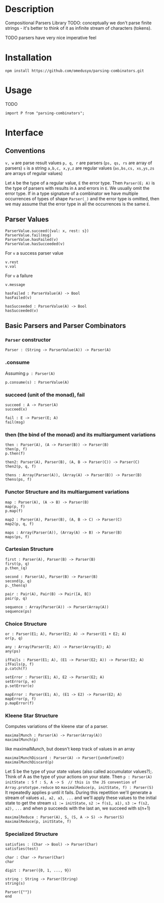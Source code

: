
# Description
Compositional Parsers Library
TODO: conceptually we don't parse finite strings -
      it's better to think of it as infinite stream of characters (tokens).

TODO
parsers have very nice imperative feel


# Installation
```
npm install https://github.com/omedusyo/parsing-combinators.git
```

# Usage
TODO
```
import P from "parsing-combinators";
```

# Interface

## Conventions
  `v, w` are parse result values
  `p, q, r` are parsers (`ps, qs, rs` are array of parsers)
  `s` is a string
  `a,b,c, x,y,z` are regular values (`as,bs,cs, xs,ys,zs` are arrays of regular values)

Let `A` be the type of a regular value, `E` the error type. Then
  `Parser(E; A)`
is the type of parsers with results in `A` and errors in `E`.
We usually omit the error type.
If in a type signature of a combinator we have multiple occurrences of types of shape `Parser(_)` and the error type is omitted, then we may assume that the error type in all the occurrences is the same `E`.

## Parser Values
```
ParserValue.succeed({val: x, rest: s})
ParserValue.fail(msg)
ParserValue.hasFailed(v)
ParserValue.hasSucceeded(v)
```
For `v` a success parser value
```
v.rest
v.val 
```

For `v` a failure
```
v.message
```

```
hasFailed : ParserValue(A) -> Bool
hasFailed(v)
```

```
hasSucceeded : ParserValue(A) -> Bool
hasSucceeded(v)
```

## Basic Parsers and Parser Combinators
### `Parser` constructor
```
Parser : (String -> ParserValue(A)) -> Parser(A)
```

### .consume
Assuming `p : Parser(A)`

```
p.consume(s) : ParserValue(A)
```
### succeed (unit of the monad), fail
```
succeed : A -> Parser(A)
succeed(x)
```
```
fail : E -> Parser(E; A)
fail(msg)
```
### then (the bind of the monad) and its multiargument variations
```
then : Parser(A), (A -> Parser(B)) -> Parser(B)
then(p, f)
p.then(f)
```
```
then2: Parser(A), Parser(B), (A, B -> Parser(C)) -> Parser(C)
then2(p, q, f)
```
```
thens : Array(Parser(A)), (Array(A) -> Parser(B)) -> Parser(B)
thens(ps, f)
```

### Functor Structure and its multiargument variations
```
map : Parser(A), (A -> B) -> Parser(B)
map(p, f)
p.map(f)
```

```
map2 : Parser(A), Parser(B), (A, B -> C) -> Parser(C)
map2(p, q, f)
```

```
maps : Array(Parser(A)), (Array(A) -> B) -> Parser(B)
maps(ps, f)
```

### Cartesian Structure
```
first : Parser(A), Parser(B) -> Parser(B)
first(p, q)
p.then_(q)
```

```
second : Parser(A), Parser(B) -> Parser(B)
second(p, q)
p._then(q)
```

```
pair : Pair(A), Pair(B) -> Pair([A, B])
pair(p, q)
```

```
sequence : Array(Parser(A)) -> Parser(Array(A))
sequence(ps)
```



### Choice Structure
```
or : Parser(E1; A), Parser(E2; A) -> Parser(E1 + E2; A)
or(p, q)
```

```
any : Array(Parser(E; A)) -> Parser(Array(E); A)
any(ps)
```

```
ifFails : Parser(E1; A), (E1 -> Parser(E2; A)) -> Parser(E2; A)
ifFails(p, f)
p.catch(f)
```

```
setError : Parser(E1; A), E2 -> Parser(E2; A)
setError(p, e)
p.setError(e)
```

```
mapError : Parser(E1; A), (E1 -> E2) -> Parser(E2; A)
mapError(p, f)
p.mapError(f)
```
### Kleene Star Structure
Computes variations of the kleene star of a parser.

```
maximalMunch : Parser(A) -> Parser(Array(A))
maximalMunch(p) 
```

like maximalMunch, but doesn't keep track of values in an array
```
maximalMunchDiscard : Parser(A) -> Parser({undefined})
maximalMunchDiscard(p)
```

Let S be the type of your state values (also called accumulator values?);.
Think of A as the type of your actions on your state.
Then
  `p : Parser(A)`
   `initState : S`
   `f : S, A -> S  // this is the JS convention of Array.prototype.reduce`
so
  `maximalReduce(p, initState, f) : Parser(S)`                                                                           
It repeatedly applies p until it fails.
During this repetition we'll generate a stream of values
 `a1, a2, a3, ...`
and we'll apply these values to the initial state to get the stream
  `s1 := initState,`
  `s2 := f(s1, a1),`
  `s3 := f(s2, a2),`
  `...`
and when p succeeds with the last an, we succeed with s(n+1)

```
maximalReduce : Parser(A), S, (S, A -> S) -> Parser(S)
maximalReduce(p, initState, f)
```
### Specialized Structure
```
satisfies : (Char -> Bool) -> Parser(Char)
satisfies(test)
```

```
char : Char -> Parser(Char)
char
```

```
digit : Parser({0, 1, ..., 9})
```

```
string : String -> Parser(String)
string(s)
```
```
Parser({""})
end
```

